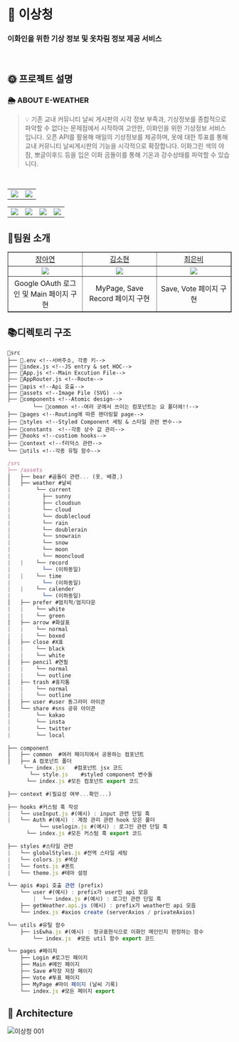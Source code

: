 # 🌈 이상청

### 이화인을 위한 기상 정보 및 옷차림 정보 제공 서비스

<br>



## 🌞 프로젝트 설명

### 🌦 ABOUT E-WEATHER


> 💡 기존 교내 커뮤니티 날씨 게시판의 시각 정보 부족과, 기상정보를 종합적으로 파악할 수 없다는 문제점에서 시작하여 고안한, 이화인을 위한 기상정보 서비스입니다. 오픈 API를 활용해 매일의 기상정보를 제공하며, 옷에 대한 투표를 통해 교내 커뮤니티  날씨게시판의 기능을 시각적으로 확장합니다. 이화그린 색의 야잠, 뽀글이후드 등을 입은 이화 곰돌이를 통해 기온과 강수상태를 파악할 수 있습니다.

<br>


<table>
    <tr width="100%">
        <td width="50%" align="center"><img src="https://eweather-bucket.s3.ap-northeast-2.amazonaws.com/share/readme/intro1.png"></td>
        <td width="50%" align="center"><img src="https://eweather-bucket.s3.ap-northeast-2.amazonaws.com/share/readme/intro2.png"></td>
    </tr>
</table>
<table>
    <tr width="100%">
        <td width="25%" align="center"><img src="https://eweather-bucket.s3.ap-northeast-2.amazonaws.com/share/readme/func1.png"></td>
        <td width="25%" align="center"><img src="https://eweather-bucket.s3.ap-northeast-2.amazonaws.com/share/readme/func2.png"></td>
        <td width="25%" align="center"><img src="https://eweather-bucket.s3.ap-northeast-2.amazonaws.com/share/readme/func3.png"></td>
        <td width="25%" align="center"><img src="https://eweather-bucket.s3.ap-northeast-2.amazonaws.com/share/readme/func4.png"></td>
    </tr>
</table>


## 🌟팀원 소개


<table border="1" cellspacing="0" cellpadding="0" width="80%">
    <tr width="100%">
        <td width="20%" align="center"><a href= "https://github.com/JangAyeon">장아연</a></td>
        <td width="20%" align="center"><a href= "https://github.com/zhtmahthgus">김소현</a></td>
        <td width="20%" align="center"><a href= "https://github.com/eunbis">최은비</a></td>
    </tr>
    <tr width="100%">
        <td width="20%" align="center"><img src = "https://github.com/JangAyeon.png"></td>
        <td width="20%" align="center"><img src = "https://github.com/zhtmahthgus.png"/></td>
        <td width="20%" align="center"><img src = "https://github.com/eunbis.png"/></td>
    </tr>
    <tr width="100%">
        <td width="20%" align="center">
Google OAuth 로그인 및 Main 페이지 구현</td>
        <td width="20%" align="center">
MyPage, Save Record 페이지 구현</td>
        <td width="20%" align="center">
Save, Vote 페이지 구현</td>
</table>

## 📚디렉토리 구조


```
📁src
├── 📑.env <!--서버주소, 각종 키-->
├── 📑index.js <!--JS entry & set HOC-->
├── 📑App.js <!--Main Excution File-->
├── 📑AppRouter.js <!--Route-->
├── 📁apis <!--Api 호출-->
├── 📁assets <!--Image File (SVG) -->
├── 📁components <!--Atomic design-->
		└── 📁common <!--여러 곳에서 쓰이는 컴포넌트는 요 폴더에!!-->
├── 📁pages <!--Routing에 따른 렌더링할 page-->
├── 📁styles <!--Styled Component 세팅 & 스타일 관련 변수-->
├── 📁constants  <!--각종 상수 값 관리-->
├── 📁hooks <!--custiom hooks-->
├── 📁context <!--f리덕스 관련-->
└── 📁utils <!--각종 유틸 함수-->
```

```jsx
/src
├── /assets
│   ├── bear #곰돌이 관련... (옷, 배경,)
│   ├── weather #날씨
|        └── current
|          ├── sunny
|          ├── cloudsun
|          └── cloud
|          └── doublecloud
|          └── rain
|          └── doublerain
|          └── snowrain
|          └── snow
|          └── moon
|          └── mooncloud
|   |    └── record
|          └── (이하동일)
|   |    └── time
|          └── (이하동일)
|   |    └── calender
|          └── (이하동일)
│   ├── prefer #엄치척/엄지다운
|   |    └── white
|   |    └── green
│   ├── arrow #화살표
|   |    └── normal
|   |    └── boxed
│   ├── close #X표
|   |    └── black
|   |    └── white
│   ├── pencil #연필
|   |    └── normal
|   |    └── outline
│   ├── trash #휴지통
|   |    └── normal
|   |    └── outline
│   ├── user #user 동그라미 아이콘
│   └── share #sns 공유 아이콘
|        └── kakao
|        └── insta
|        └── twitter
|        └── local
```

```jsx
├── component
│   ├── common  #여러 페이지에서 공용하는 컴포넌트
│   ├── A 컴포넌트 폴더
     └── index.jsx   #컴포넌트 jsx 코드
	   └── style.js    #styled component 변수들
	  └── index.js #모든 컴포넌트 export 코드
```

```jsx
├── context #(필요성 여부...확인...)
```

```jsx
├── hooks #커스텀 훅 작성
|   └── useInput.js #(예시) : input 관련 단일 훅
|   └── Auth #(예시) : 계정 관리 관련 hook 모은 폴더
		  └── uselogin.js #(예시) : 로그인 관련 단일 훅
	  └── index.js #모든 커스텀 훅 export 코드
```

```jsx
├── styles #스타일 관련
|   └── globalStyles.js #전역 스타일 세팅
|   └── colors.js #색상
|   └── fonts.js #폰트
|   └── theme.js #테마 설정
```

```jsx
└── apis #api 호출 관련 (prefix)
    └── user #(예시) : prefix가 user인 api 모음
 		|  └── index.js #(예시) : 로그인 관련 단일 훅
    ├── getWeather.api.js (예시) : prefix가 weather인 api 모음
    └── index.js #axios create (serverAxios / privateAxios)

```

```jsx
└── utils #유틸 함수
    ├── isEwha.js #(예시) : 정규표현식으로 이화인 메인인지 판정하는 함수
		└── index.js  #모든 util 함수 export 코드
```

```jsx
└── pages #페이지
    ├── Login #로그인 페이지
    ├── Main #메인 페이지
    ├── Save #착장 저장 페이지
    ├── Vote #투표 페이지
    ├── MyPage #마이 페이지 (날씨 기록)
    └── index.js #모든 페이지 export
```

## 🗼 Architecture

![이상청 001](https://user-images.githubusercontent.com/67853616/180640201-612d713c-0ce4-4eff-87c9-d34c45659675.jpeg)
